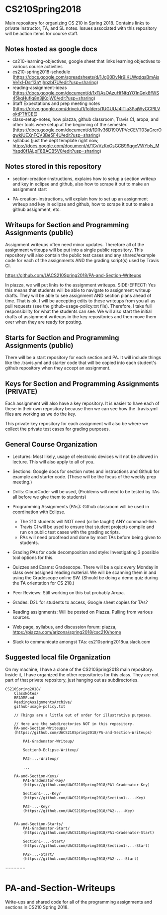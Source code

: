 # CS210Spring2018
Main repository for organizing CS 210 in Spring 2018.  Contains links 
to private instructor, TA, and SL notes.  Issues associated with this repository 
will be action items for course staff.

## Notes hosted as google docs
* cs210-learning-objectives, google sheet that links learning objectives to various course activities
* cs210-spring2018-schedule (https://docs.google.com/spreadsheets/d/1Jg00DvNr9IKLWqdqsBmAjsVe1xl-Dsr13aYjhpzbI7U/edit?usp=sharing)
* reading-assignment-ideas (https://docs.google.com/document/d/1xTjAsOAzuHfNfqYO1nGnk8fWS45kqHuflq8n3jKojW0/edit?usp=sharing)
* Staff Expectations and prep meeting notes (https://drive.google.com/drive/u/1/folders/1UGUUJ4ITIa3PajWyCCPILVoktPTffCEE)
* class-setup-notes, how piazza, github classroom, Travis CI, aropa, and other tools were setup at the beginning of the semester. (https://docs.google.com/document/d/1DRv36D19OVPVcCEVT03aGrcrOgwkjUEXnFQV3Be5F4U/edit?usp=sharing)
* syllabus (just the dept template right now, https://docs.google.com/document/d/1GvVzKxGsGCB99qgeVWYbls_MYaqd0f1ALpF8BACB5V0/edit?usp=sharing)

## Notes stored in this repository

* section-creation-instructions, explains how to setup a section writeup 
and key in eclipse and github, also how to scrape it out to make an 
assignment start

* PA-creation-instructions, will explain how to set up an assignment writeup 
and key in eclipse and github, how to scrape it out to make a github 
assignment, etc.


## Writeups for Section and Programming Assignments (public)

Assignment writeups often need minor updates.  Therefore all of
the assignment writeups will be put into a single public repository.
This repository will also contain the public test cases and any
shared/example code for each of the assignments AND
the grading script(s) used by Travis CI.

https://github.com/UACS210Spring2018/PA-and-Section-Writeups

In piazza, we will put links to the assignment writeups.
SIDE-EFFECT: Yes this means that students will be able
to navigate to assignment writeup drafts.  They will be
able to see assignment AND section plans ahead of time.
That is ok.  I will be accepting edits to these writeups
from you all as pull requests (see the github-usage-policy.txt 
file).  Therefore, I take full responsibility for what 
the students can see.  We will also start the 
initial drafts of assignment writeups in the key 
repositories and then move them over when they are ready for 
posting.


## Starts for Section and Programming Assignments (public)

There will be a start repository for each section and PA.
It will include things like the .travis.yml and starter
code that will be copied into each student's github repository
when they accept an assignment.

## Keys for Section and Programming Assignments (PRIVATE)

Each assignment will also have a key repository.  It is easier
to have each of these in their own repository because then
we can see how the .travis.yml files are working as we do
the key.

This private key repository for each assignment will also be
where we collect the private test cases for grading purposes.


## General Course Organization

* Lectures: Most likely, usage of electronic devices will not be allowed 
in lecture.  This will also apply to all of you.

* Sections: Google docs for section notes and instructions and Github for
example and starter code.  (These will be the focus of the weekly prep meeting.)

* Drills: CloudCoder will be used, (Problems will need to be tested by TAs
all before we give them to students)

* Programming Assignments (PAs): Github classroom will be used in 
  coordination with Eclipse.
  * The 210 students will NOT need (or be taught) ANY command-line.
  * Travis CI will be used to ensure that student projects compile and 
    run on public test cases with the grading scripts.
  * PAs will need proofread and done by most TAs before being given 
    to students.

* Grading PAs for code decomposition and style: Investigating 3 possible 
tool options for this.

* Quizzes and Exams: Gradescope.  There will be a quiz every Monday in 
class over assigned reading material.  We will be scanning them in and 
using the Gradescope online SW. (Should be doing a demo quiz during the 
TA orientation for CS 210.)

* Peer Reviews: Still working on this but probably Aropa.

* Grades: D2L for students to access, Google sheet copies for TAs?

* Reading assignments: Will be posted on Piazza.  Pulling from various sources.

* Web page, syllabus, and discussion forum: piazza,
https://piazza.com/arizona/spring2018/csc210/home

* Slack to communicate amongst TAs: cs210spring2018ua.slack.com


## Suggested local file Organization

On my machine, I have a clone of the CS210Spring2018 main repository.
Inside it, I have organized the other repositories for this class.
They are not part of that private repository, just hanging out as
subdirectories.

    CS210Spring2018/
		ClassNotes/
		README.md
		ReadingAssignmentsArchive/
		github-usage-policy.txt

		// Things are a little out of order for illustrative purposes.
		
		// Here are the subdirectories NOT in this repository.
		PA-and-Section-Writeups/ 
		(https://github.com/UACS210Spring2018/PA-and-Section-Writeups)
		
			PA1-Gradenator-Writeup/
			
			Section0-Eclipse-Writeup/

			PA2-...-Writeup/
			
			...

		PA-and-Section-Keys/
			PA1-Gradenator-Key/
			(https://github.com/UACS210Spring2018/PA1-Gradenator-Key)
			
			Section1-...-Key/
			(https://github.com/UACS210Spring2018/Section1-...-Key)
			
			PA2-...-Key/
			(https://github.com/UACS210Spring2018/PA2-...-Key)
			

		PA-and-Section-Starts/
			PA1-Gradenator-Start/
			(https://github.com/UACS210Spring2018/PA1-Gradenator-Start)

			Section1-...-Start/
			(https://github.com/UACS210Spring2018/Section1-...-Start)
			
			PA2-...-Start/
			(https://github.com/UACS210Spring2018/PA2-...-Start)

			
=======
# PA-and-Section-Writeups
Write-ups and shared code for all of the programming assignments and sections in CS210 Spring 2018.
